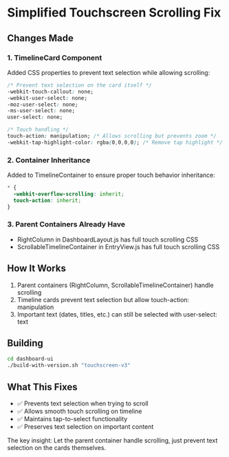 # Simplified Touchscreen Scrolling Fix

## Changes Made

### 1. TimelineCard Component
Added CSS properties to prevent text selection while allowing scrolling:
```css
/* Prevent text selection on the card itself */
-webkit-touch-callout: none;
-webkit-user-select: none;
-moz-user-select: none;
-ms-user-select: none;
user-select: none;

/* Touch handling */
touch-action: manipulation; /* Allows scrolling but prevents zoom */
-webkit-tap-highlight-color: rgba(0,0,0,0); /* Remove tap highlight */
```

### 2. Container Inheritance
Added to TimelineContainer to ensure proper touch behavior inheritance:
```css
* {
  -webkit-overflow-scrolling: inherit;
  touch-action: inherit;
}
```

### 3. Parent Containers Already Have
- RightColumn in DashboardLayout.js has full touch scrolling CSS
- ScrollableTimelineContainer in EntryView.js has full touch scrolling CSS

## How It Works
1. Parent containers (RightColumn, ScrollableTimelineContainer) handle scrolling
2. Timeline cards prevent text selection but allow touch-action: manipulation
3. Important text (dates, titles, etc.) can still be selected with user-select: text

## Building
```bash
cd dashboard-ui
./build-with-version.sh "touchscreen-v3"
```

## What This Fixes
- ✅ Prevents text selection when trying to scroll
- ✅ Allows smooth touch scrolling on timeline
- ✅ Maintains tap-to-select functionality
- ✅ Preserves text selection on important content

The key insight: Let the parent container handle scrolling, just prevent text selection on the cards themselves.
